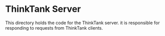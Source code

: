 # ThinkTank Server

This directory holds the code for the ThinkTank server. it is responsible for
responding to requests from ThinkTank clients.
